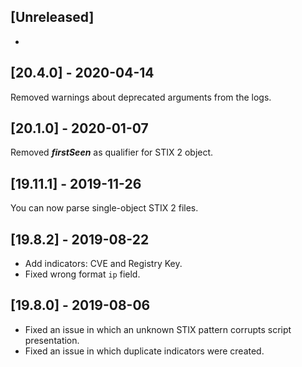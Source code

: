 ## [Unreleased]
-


## [20.4.0] - 2020-04-14
Removed warnings about deprecated arguments from the logs.

## [20.1.0] - 2020-01-07
Removed ***firstSeen*** as qualifier for STIX 2 object.

## [19.11.1] - 2019-11-26
You can now parse single-object STIX 2 files.

## [19.8.2] - 2019-08-22
  - Add indicators: CVE and Registry Key.
  - Fixed wrong format `ip` field.


## [19.8.0] - 2019-08-06
  - Fixed an issue in which an unknown STIX pattern corrupts script presentation.
  - Fixed an issue in which duplicate indicators were created.
